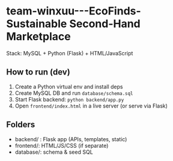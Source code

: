 # team-winxuu---EcoFinds- Sustainable Second-Hand Marketplace

Stack: MySQL + Python (Flask) + HTML/JavaScript

## How to run (dev)
1) Create a Python virtual env and install deps
2) Create MySQL DB and run `database/schema.sql`
3) Start Flask backend: `python backend/app.py`
4) Open `frontend/index.html` in a live server (or serve via Flask)

## Folders
- backend/ : Flask app (APIs, templates, static)
- frontend/: HTML/JS/CSS (if separate)
- database/: schema & seed SQL
